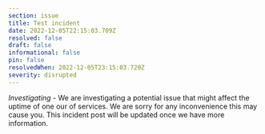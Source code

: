 ```yaml
---
section: issue
title: Test incident
date: 2022-12-05T22:15:03.709Z
resolved: false
draft: false
informational: false
pin: false
resolvedWhen: 2022-12-05T23:15:03.720Z
severity: disrupted
---
```

*Investigating* - We are investigating a potential issue that might affect the uptime of one our of services. We are sorry for any inconvenience this may cause you. This incident post will be updated once we have more information.